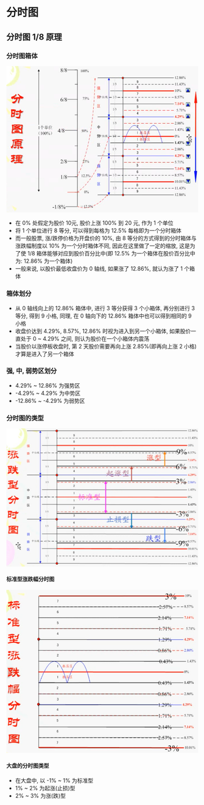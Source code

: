 # 分时图



## 分时图 1/8 原理

### 分时图箱体

![image-20230306214532884](./assets/image-20230306214532884.png)



- 在 0% 处假定为股价 10元, 股价上涨 100% 到 20 元, 作为 1 个单位
- 将 1 个单位进行 8 等分, 可以得到每格为 12.5% 每格即为一个分时箱体
- 而一般股票, 涨/跌停价格为开盘价的 10%, 由 8 等分的方式得到的分时箱体与涨跌幅制度以 10% 为一个分时箱体不同, 因此在这里做了一定的缩放, 这是为了使 1/8 箱体能够对应到股价百分比中(即 12.5% 为一个箱体在股价百分比中为:  12.86% 为一个箱体)
- 一般来说, 以股价最低收盘价为 0 轴线, 如果涨了 12.86%, 就认为涨了 1 个箱体



### 箱体划分

- 从 0 轴线向上的 12.86% 箱体中, 进行 3 等分获得 3 个小箱体, 再分别进行 3 等分, 得到 9 小格, 同理, 在 0 轴向下的 12.86% 箱体中也可以得到相同的 9 小格
- 收盘价达到 4.29%, 8.57%, 12.86% 时视为进入到另一个小箱体, 如果股价一直处于 0 ~ 4.29% 之间, 则认为股价在一个小箱体内震荡
- 当股价以涨停板收盘时, 第 2 天股价需要再向上涨 2.85%(即再向上涨 2 小格) 才算是进入了另一个箱体



### 强, 中, 弱势区划分

- 4.29% ~ 12.86% 为强势区
- -4.29% ~ 4.29% 为中势区
- -12.86% ~ -4.29% 为弱势区



### 分时图的类型

![image-20230306225841728](./assets/image-20230306225841728.png)



#### 标准型涨跌幅分时图

![image-20230306230955345](./assets/image-20230306230955345.png)



#### 大盘的分时图类型

- 在大盘中, 以 -1% ~ 1% 为标准型
- 1% ~ 2% 为起涨(止损)型
- 2% ~ 3% 为涨(跌)型















